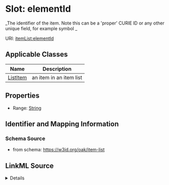 # Slot: elementId
_The identifier of the item. Note this can be a 'proper' CURIE ID or any other unique field, for example symbol
_


URI: [itemList:elementId](https://w3id.org/linkml/item-list/elementId)



<!-- no inheritance hierarchy -->




## Applicable Classes

| Name | Description |
| --- | --- |
[ListItem](ListItem.md) | an item in an item list






## Properties

* Range: [String](String.md)







## Identifier and Mapping Information







### Schema Source


* from schema: https://w3id.org/oak/item-list




## LinkML Source

<details>
```yaml
name: elementId
description: 'The identifier of the item. Note this can be a ''proper'' CURIE ID or
  any other unique field, for example symbol

  '
from_schema: https://w3id.org/oak/item-list
rank: 1000
key: true
alias: elementId
owner: ListItem
domain_of:
- ListItem
range: string

```
</details>